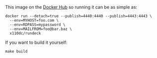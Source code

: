 This image on the [Docker Hub](https://registry.hub.docker.com/u/x110dc/rundeck/) so running it can be as
simple as:
```
docker run --detach=true --publish=4440:4440 --publish=4443:4443 \
  --env=MYHOST=foo.com \
  --env=RDPASS=mypassword \
  --env=MAILFROM=foo@bar.baz \
  x110dc/rundeck
```

If you want to build it yourself:
```
make build
```
